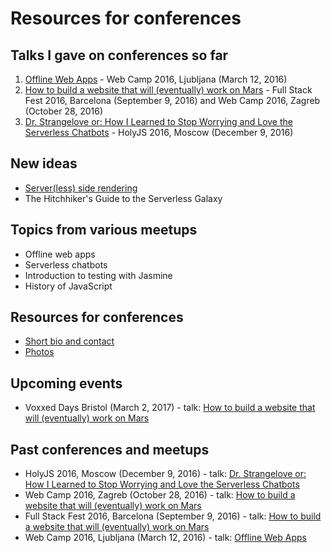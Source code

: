# Resources for conferences

## Talks I gave on conferences so far

1. [Offline Web Apps](talks/offline-web-apps) - Web Camp 2016, Ljubljana (March 12, 2016)
2. [How to build a website that will (eventually) work on Mars](talks/how-to-build-a-website-that-will-eventually-work-on-mars) - Full Stack Fest 2016, Barcelona (September 9, 2016) and Web Camp 2016, Zagreb (October 28, 2016)
3. [Dr. Strangelove or: How I Learned to Stop Worrying and Love the Serverless Chatbots](talks/dr-strangelove-or-how-i-learned-to-stop-worrying-and-love-the-serverless-chatbots) - HolyJS 2016, Moscow (December 9, 2016)

## New ideas

- [Server(less) side rendering](https://www.papercall.io/speakers/slobodan/speaker_talks/14684-server-less-side-rendering)
- The Hitchhiker's Guide to the Serverless Galaxy

## Topics from various meetups

- Offline web apps
- Serverless chatbots
- Introduction to testing with Jasmine
- History of JavaScript

## Resources for conferences

- [Short bio and contact](about/README.md)
- [Photos](about/photos)

## Upcoming events

- Voxxed Days Bristol (March 2, 2017) - talk: [How to build a website that will (eventually) work on Mars](https://voxxeddays.com/bristol/2017/01/31/how-to-build-a-website-that-will-eventually-work-on-mars/)

## Past conferences and meetups

- HolyJS 2016, Moscow (December 9, 2016) - talk: [Dr. Strangelove or: How I Learned to Stop Worrying and Love the Serverless Chatbots](talks/dr-strangelove-or-how-i-learned-to-stop-worrying-and-love-the-serverless-chatbots) 
- Web Camp 2016, Zagreb (October 28, 2016) - talk: [How to build a website that will (eventually) work on Mars](talks/how-to-build-a-website-that-will-eventually-work-on-mars)
- Full Stack Fest 2016, Barcelona (September 9, 2016) - talk: [How to build a website that will (eventually) work on Mars](talks/how-to-build-a-website-that-will-eventually-work-on-mars)
- Web Camp 2016, Ljubljana (March 12, 2016) - talk: [Offline Web Apps](talks/offline-web-apps)
